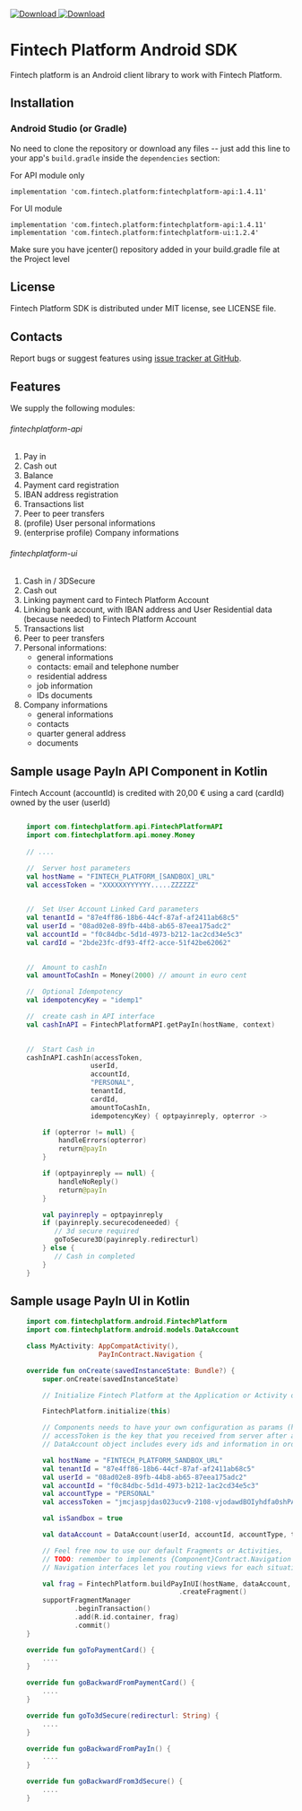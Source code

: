 [ ![Download](https://api.bintray.com/packages/dwafintech/fintechplatform/sdk-android/images/download.svg) ](https://bintray.com/dwafintech/fintechplatform/sdk-android/_latestVersion)
[ ![Download](https://api.bintray.com/packages/dwafintech/fintechplatform/sdk-android-ui/images/download.svg) ](https://bintray.com/dwafintech/fintechplatform/sdk-android-ui/_latestVersion)

Fintech Platform Android SDK
=================================================
Fintech platform is an Android client library to work with Fintech Platform.

Installation
-------------------------------------------------

### Android Studio (or Gradle)

No need to clone the repository or download any files -- just add this line to your app's `build.gradle` inside the `dependencies` section:

For API module only

    implementation 'com.fintech.platform:fintechplatform-api:1.4.11'
    
For UI module

    implementation 'com.fintech.platform:fintechplatform-api:1.4.11'
    implementation 'com.fintech.platform:fintechplatform-ui:1.2.4'
    
Make sure you have jcenter() repository added in your build.gradle file at the Project level

License
-------------------------------------------------
Fintech Platform SDK is distributed under MIT license, see LICENSE file.


Contacts
-------------------------------------------------
Report bugs or suggest features using
[issue tracker at GitHub](https://github.com/DWAplatform/fintech-platform-sdk-android/issues).

Features
-------------------------------------------------
We supply the following modules:

###### fintechplatform-api

1. Pay in
2. Cash out
3. Balance
4. Payment card registration
5. IBAN address registration
6. Transactions list
7. Peer to peer transfers
8. (profile) User personal informations
9. (enterprise profile) Company informations

###### fintechplatform-ui
1. Cash in / 3DSecure
2. Cash out
4. Linking payment card to Fintech Platform Account
5. Linking bank account, with IBAN address and User Residential data (because needed) to Fintech Platform Account
6. Transactions list
7. Peer to peer transfers
8. Personal informations: 
    * general informations
    * contacts: email and telephone number
    * residential address
    * job information
    * IDs documents
9. Company informations
    * general informations
    * contacts
    * quarter general address
    * documents


Sample usage PayIn API Component in Kotlin
-------------------------------------------------

Fintech Account (accountId) is credited with 20,00 € using a card (cardId) owned by the user (userId)


```kotlin

    import com.fintechplatform.api.FintechPlatformAPI
    import com.fintechplatform.api.money.Money
    
    // ....

    //  Server host parameters
    val hostName = "FINTECH_PLATFORM_[SANDBOX]_URL"
    val accessToken = "XXXXXXYYYYYY.....ZZZZZZ"
        

    //  Set User Account Linked Card parameters
    val tenantId = "87e4ff86-18b6-44cf-87af-af2411ab68c5"
    val userId = "08ad02e8-89fb-44b8-ab65-87eea175adc2"
    val accountId = "f0c84dbc-5d1d-4973-b212-1ac2cd34e5c3"
    val cardId = "2bde23fc-df93-4ff2-acce-51f42be62062"
        

    //  Amount to cashIn
    val amountToCashIn = Money(2000) // amount in euro cent

    //  Optional Idempotency
    val idempotencyKey = "idemp1"

    //  create cash in API interface
    val cashInAPI = FintechPlatformAPI.getPayIn(hostName, context)
                

    //  Start Cash in
    cashInAPI.cashIn(accessToken,
                    userId,
                    accountId,
                    "PERSONAL",
                    tenantId,
                    cardId,
                    amountToCashIn,
                    idempotencyKey) { optpayinreply, opterror ->

        if (opterror != null) {
            handleErrors(opterror)
            return@payIn
        }

        if (optpayinreply == null) {
            handleNoReply()
            return@payIn
        }

        val payinreply = optpayinreply
        if (payinreply.securecodeneeded) {
           // 3d secure required
           goToSecure3D(payinreply.redirecturl)
        } else {
           // Cash in completed
        }
    }
```
Sample usage PayIn UI in Kotlin
-------------------------------------------------
```kotlin
    import com.fintechplatform.android.FintechPlatform
    import com.fintechplatform.android.models.DataAccount

    class MyActivity: AppCompatActivity(),
                      PayInContract.Navigation {

    override fun onCreate(savedInstanceState: Bundle?) {
        super.onCreate(savedInstanceState)

        // Initialize Fintech Platform at the Application or Activity onCreate, and give it the Context param.

        FintechPlatform.initialize(this)

        // Components needs to have your own configuration as params (hostname, dataAccount and token access to the platform)
        // accessToken is the key that you received from server after authentication process.
        // DataAccount object includes every ids and information in order to use the platform (userId, accountId, tenantId and accountType)

        val hostName = "FINTECH_PLATFORM_SANDBOX_URL"
        val tenantId = "87e4ff86-18b6-44cf-87af-af2411ab68c5"
        val userId = "08ad02e8-89fb-44b8-ab65-87eea175adc2"
        val accountId = "f0c84dbc-5d1d-4973-b212-1ac2cd34e5c3"
        val accountType = "PERSONAL"
        val accessToken = "jmcjaspjdas023ucv9-2108-vjodawdBOIyhdfa0shPASo384-dcpaos-2edas"

        val isSandbox = true

        val dataAccount = DataAccount(userId, accountId, accountType, tenantId, accessToken)

        // Feel free now to use our default Fragments or Activities,
        // TODO: remember to implements {Component}Contract.Navigation interfaces if you use Fragments.
        // Navigation interfaces let you routing views for each situation

        val frag = FintechPlatform.buildPayInUI(hostName, dataAccount, isSandbox)
                                          .createFragment()
        supportFragmentManager
                .beginTransaction()
                .add(R.id.container, frag)
                .commit()
    }

    override fun goToPaymentCard() {
        ....
    }

    override fun goBackwardFromPaymentCard() {
        ....
    }

    override fun goTo3dSecure(redirecturl: String) {
        ....
    }

    override fun goBackwardFromPayIn() {
        ....
    }

    override fun goBackwardFrom3dSecure() {
        ....
    }

```
